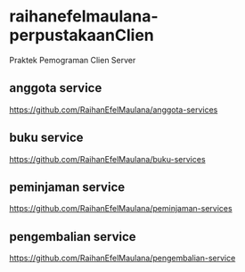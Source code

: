 # raihanefelmaulana-perpustakaanClien
 Praktek Pemograman Clien Server 

## anggota service
https://github.com/RaihanEfelMaulana/anggota-services
## buku service
https://github.com/RaihanEfelMaulana/buku-services
## peminjaman service
https://github.com/RaihanEfelMaulana/peminjaman-services
## pengembalian service
https://github.com/RaihanEfelMaulana/pengembalian-service
